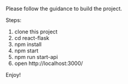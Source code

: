 Please follow the guidance to build the project.

Steps:
1. clone this project
2. cd react-flask
3. npm install
4. npm start
5. npm run start-api
6. open http://localhost:3000/

Enjoy!
